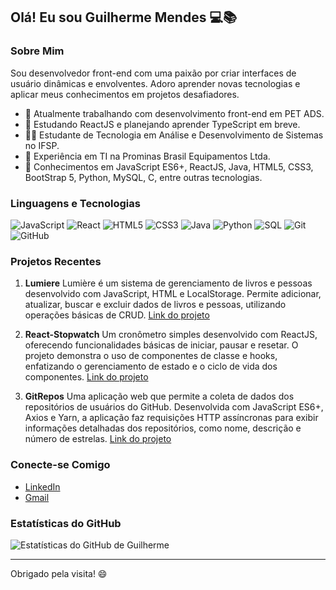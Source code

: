 ## Olá! Eu sou Guilherme Mendes 💻📚

### Sobre Mim
Sou desenvolvedor front-end com uma paixão por criar interfaces de usuário dinâmicas e envolventes. Adoro aprender novas tecnologias e aplicar meus conhecimentos em projetos desafiadores.

- 🔭 Atualmente trabalhando com desenvolvimento front-end em PET ADS.
- 🌱 Estudando ReactJS e planejando aprender TypeScript em breve.
- 👨‍🎓 Estudante de Tecnologia em Análise e Desenvolvimento de Sistemas no IFSP.
- 💼 Experiência em TI na Prominas Brasil Equipamentos Ltda.
- 📜 Conhecimentos em JavaScript ES6+, ReactJS, Java, HTML5, CSS3, BootStrap 5, Python, MySQL, C, entre outras tecnologias.

### Linguagens e Tecnologias
![JavaScript](https://img.shields.io/badge/JavaScript-F7DF1E?style=for-the-badge&logo=javascript&logoColor=black)
![React](https://img.shields.io/badge/React-20232A?style=for-the-badge&logo=react&logoColor=61DAFB)
![HTML5](https://img.shields.io/badge/HTML5-E34F26?style=for-the-badge&logo=html5&logoColor=white)
![CSS3](https://img.shields.io/badge/CSS3-1572B6?style=for-the-badge&logo=css3&logoColor=white)
![Java](https://img.shields.io/badge/Java-ED8B00?style=for-the-badge&logo=java&logoColor=white)
![Python](https://img.shields.io/badge/Python-3776AB?style=for-the-badge&logo=python&logoColor=white)
![SQL](https://img.shields.io/badge/SQL-4479A1?style=for-the-badge&logo=sql&logoColor=white)
![Git](https://img.shields.io/badge/Git-F05032?style=for-the-badge&logo=git&logoColor=white)
![GitHub](https://img.shields.io/badge/GitHub-181717?style=for-the-badge&logo=github&logoColor=white)
  
### Projetos Recentes
1. **Lumiere**
Lumière é um sistema de gerenciamento de livros e pessoas desenvolvido com JavaScript, HTML e LocalStorage. Permite adicionar, atualizar, buscar e excluir dados de livros e pessoas, utilizando operações básicas de CRUD.
[Link do projeto](https://github.com/GuilhermeAMendes/Lumiere)

2. **React-Stopwatch**
Um cronômetro simples desenvolvido com ReactJS, oferecendo funcionalidades básicas de iniciar, pausar e resetar. O projeto demonstra o uso de componentes de classe e hooks, enfatizando o gerenciamento de estado e o ciclo de vida dos componentes.
[Link do projeto](https://github.com/GuilhermeAMendes/React-Stopwatch)

3. **GitRepos**
Uma aplicação web que permite a coleta de dados dos repositórios de usuários do GitHub. Desenvolvida com JavaScript ES6+, Axios e Yarn, a aplicação faz requisições HTTP assíncronas para exibir informações detalhadas dos repositórios, como nome, descrição e número de estrelas.
[Link do projeto](https://github.com/GuilhermeAMendes/GitRepos)

### Conecte-se Comigo
- [LinkedIn](https://www.linkedin.com/in/guilherme-mendes)
- [Gmail](mailto:guilherme.andmendes03@gmail.com)

### Estatísticas do GitHub
![Estatísticas do GitHub de Guilherme](https://github-readme-stats.vercel.app/api?username=GuilhermeAMendes&show_icons=true&theme=radical)

---

Obrigado pela visita! 😄
